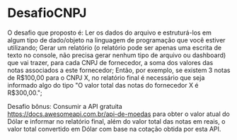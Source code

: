 # DesafioCNPJ

O desafio que proposto é:
Ler os dados do arquivo e estruturá-los em algum tipo de dado/objeto na linguagem de programação que você estiver utilizando;
Gerar um relatório (o relatório pode ser apenas uma escrita de texto no console, não precisa gerar nenhum tipo de arquivo ou dashboard) que vai trazer, para cada CNPJ de fornecedor, a soma dos valores das notas associados a este fornecedor; Então, por exemplo, se existem 3 notas de R$100,00 para o CNPJ X, no relatório final é necessário que seja informado algo do tipo "O valor total das notas do fornecedor X é R$300,00.";

Desafio bônus:
Consumir a API gratuita https://docs.awesomeapi.com.br/api-de-moedas para obter o valor atual do Dólar e informar no relatório final, além do valor total das notas em reais, o valor total convertido em Dólar com base na cotação obtida por esta API.
